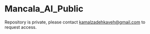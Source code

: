 # Mancala_AI_Public

Repository is private, please contact kamalzadehkaveh@gmail.com to request access.
